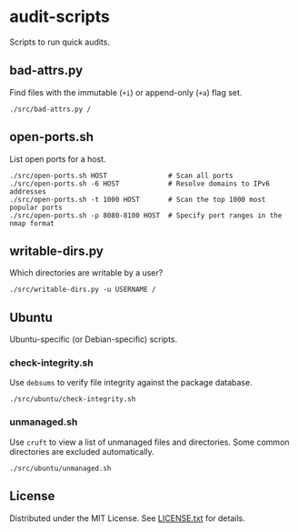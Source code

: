 audit-scripts
=============

Scripts to run quick audits.

bad-attrs.py
------------

Find files with the immutable (`+i`) or append-only (`+a`) flag set.

    ./src/bad-attrs.py /

open-ports.sh
-------------

List open ports for a host.

    ./src/open-ports.sh HOST               # Scan all ports
    ./src/open-ports.sh -6 HOST            # Resolve domains to IPv6 addresses
    ./src/open-ports.sh -t 1000 HOST       # Scan the top 1000 most popular ports
    ./src/open-ports.sh -p 8080-8100 HOST  # Specify port ranges in the nmap format

writable-dirs.py
----------------

Which directories are writable by a user?

    ./src/writable-dirs.py -u USERNAME /

Ubuntu
------

Ubuntu-specific (or Debian-specific) scripts.

### check-integrity.sh

Use `debsums` to verify file integrity against the package database.

    ./src/ubuntu/check-integrity.sh

### unmanaged.sh

Use `cruft` to view a list of unmanaged files and directories.
Some common directories are excluded automatically.

    ./src/ubuntu/unmanaged.sh

License
-------

Distributed under the MIT License.
See [LICENSE.txt] for details.

[LICENSE.txt]: LICENSE.txt
